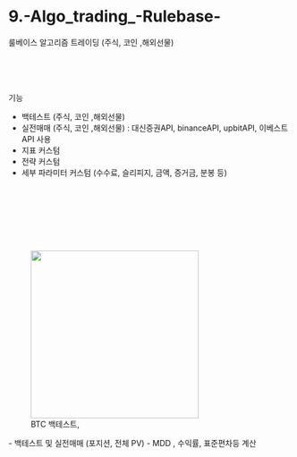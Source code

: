 # 9.-Algo_trading_-Rulebase-

룰베이스 알고리즘 트레이딩 (주식, 코인 ,해외선물)

<br>
<br>
<br>

기능 
- 백테스트 (주식, 코인 ,해외선물)
- 실전매매 (주식, 코인 ,해외선물) : 대신증권API, binanceAPI, upbitAPI, 이베스트API 사용
- 지표 커스텀
- 전략 커스텀
- 세부 파라미터 커스텀 (수수료, 슬리피지, 금액, 증거금, 분봉 등)
  
<br>
<br>
<br>


<br>
<br>
<br>

<figure>
  <img src="https://github.com/wjtls/9.-Algo_trading_-Rulebase-/assets/60399060/24c59cff-19b7-4ab1-8942-25aa7a76b9e5" width="300">
  <figcaption>BTC 백테스트,  </figcaption>
</figure>
- 백테스트 및 실전매매 (포지션, 전체 PV)
- MDD , 수익률, 표준편차등 계산
